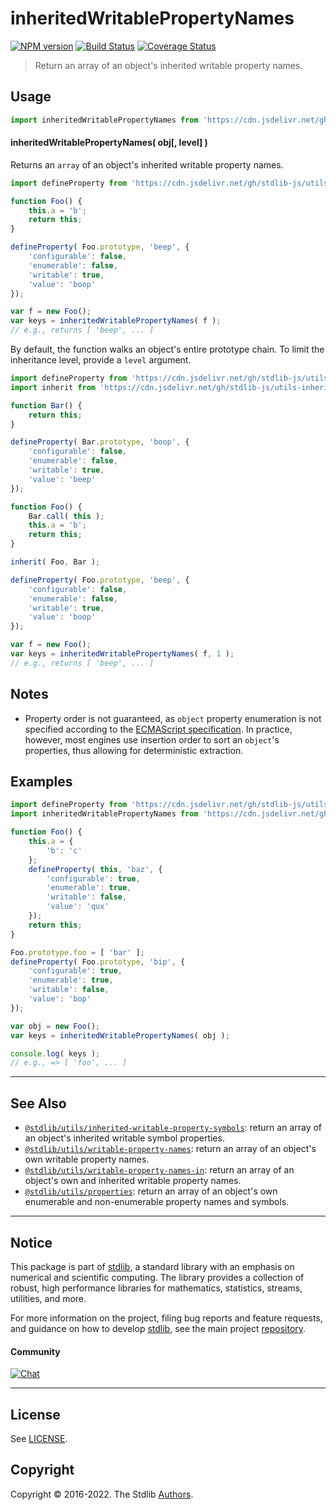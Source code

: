 <!--

@license Apache-2.0

Copyright (c) 2018 The Stdlib Authors.

Licensed under the Apache License, Version 2.0 (the "License");
you may not use this file except in compliance with the License.
You may obtain a copy of the License at

   http://www.apache.org/licenses/LICENSE-2.0

Unless required by applicable law or agreed to in writing, software
distributed under the License is distributed on an "AS IS" BASIS,
WITHOUT WARRANTIES OR CONDITIONS OF ANY KIND, either express or implied.
See the License for the specific language governing permissions and
limitations under the License.

-->

# inheritedWritablePropertyNames

[![NPM version][npm-image]][npm-url] [![Build Status][test-image]][test-url] [![Coverage Status][coverage-image]][coverage-url] <!-- [![dependencies][dependencies-image]][dependencies-url] -->

> Return an array of an object's inherited writable property names.



<section class="usage">

## Usage

<!-- eslint-disable id-length -->

```javascript
import inheritedWritablePropertyNames from 'https://cdn.jsdelivr.net/gh/stdlib-js/utils-inherited-writable-property-names@deno/mod.js';
```

#### inheritedWritablePropertyNames( obj\[, level] )

Returns an `array` of an object's inherited writable property names.

<!-- eslint-disable id-length -->

```javascript
import defineProperty from 'https://cdn.jsdelivr.net/gh/stdlib-js/utils-define-property@deno/mod.js';

function Foo() {
    this.a = 'b';
    return this;
}

defineProperty( Foo.prototype, 'beep', {
    'configurable': false,
    'enumerable': false,
    'writable': true,
    'value': 'boop'
});

var f = new Foo();
var keys = inheritedWritablePropertyNames( f );
// e.g., returns [ 'beep', ... ]
```

By default, the function walks an object's entire prototype chain. To limit the inheritance level, provide a `level` argument.

<!-- eslint-disable id-length -->

```javascript
import defineProperty from 'https://cdn.jsdelivr.net/gh/stdlib-js/utils-define-property@deno/mod.js';
import inherit from 'https://cdn.jsdelivr.net/gh/stdlib-js/utils-inherit@deno/mod.js';

function Bar() {
    return this;
}

defineProperty( Bar.prototype, 'boop', {
    'configurable': false,
    'enumerable': false,
    'writable': true,
    'value': 'beep'
});

function Foo() {
    Bar.call( this );
    this.a = 'b';
    return this;
}

inherit( Foo, Bar );

defineProperty( Foo.prototype, 'beep', {
    'configurable': false,
    'enumerable': false,
    'writable': true,
    'value': 'boop'
});

var f = new Foo();
var keys = inheritedWritablePropertyNames( f, 1 );
// e.g., returns [ 'beep', ... ]
```

</section>

<!-- /.usage -->

<section class="notes">

## Notes

-   Property order is not guaranteed, as `object` property enumeration is not specified according to the [ECMAScript specification][ecma-262-for-in]. In practice, however, most engines use insertion order to sort an `object`'s properties, thus allowing for deterministic extraction.

</section>

<!-- /.notes -->

<section class="examples">

## Examples

<!-- eslint-disable id-length -->

<!-- eslint no-undef: "error" -->

```javascript
import defineProperty from 'https://cdn.jsdelivr.net/gh/stdlib-js/utils-define-property@deno/mod.js';
import inheritedWritablePropertyNames from 'https://cdn.jsdelivr.net/gh/stdlib-js/utils-inherited-writable-property-names@deno/mod.js';

function Foo() {
    this.a = {
        'b': 'c'
    };
    defineProperty( this, 'baz', {
        'configurable': true,
        'enumerable': true,
        'writable': false,
        'value': 'qux'
    });
    return this;
}

Foo.prototype.foo = [ 'bar' ];
defineProperty( Foo.prototype, 'bip', {
    'configurable': true,
    'enumerable': true,
    'writable': false,
    'value': 'bop'
});

var obj = new Foo();
var keys = inheritedWritablePropertyNames( obj );

console.log( keys );
// e.g., => [ 'foo', ... ]
```

</section>

<!-- /.examples -->

<!-- Section for related `stdlib` packages. Do not manually edit this section, as it is automatically populated. -->

<section class="related">

* * *

## See Also

-   <span class="package-name">[`@stdlib/utils/inherited-writable-property-symbols`][@stdlib/utils/inherited-writable-property-symbols]</span><span class="delimiter">: </span><span class="description">return an array of an object's inherited writable symbol properties.</span>
-   <span class="package-name">[`@stdlib/utils/writable-property-names`][@stdlib/utils/writable-property-names]</span><span class="delimiter">: </span><span class="description">return an array of an object's own writable property names.</span>
-   <span class="package-name">[`@stdlib/utils/writable-property-names-in`][@stdlib/utils/writable-property-names-in]</span><span class="delimiter">: </span><span class="description">return an array of an object's own and inherited writable property names.</span>
-   <span class="package-name">[`@stdlib/utils/properties`][@stdlib/utils/properties]</span><span class="delimiter">: </span><span class="description">return an array of an object's own enumerable and non-enumerable property names and symbols.</span>

</section>

<!-- /.related -->

<!-- Section for all links. Make sure to keep an empty line after the `section` element and another before the `/section` close. -->


<section class="main-repo" >

* * *

## Notice

This package is part of [stdlib][stdlib], a standard library with an emphasis on numerical and scientific computing. The library provides a collection of robust, high performance libraries for mathematics, statistics, streams, utilities, and more.

For more information on the project, filing bug reports and feature requests, and guidance on how to develop [stdlib][stdlib], see the main project [repository][stdlib].

#### Community

[![Chat][chat-image]][chat-url]

---

## License

See [LICENSE][stdlib-license].


## Copyright

Copyright &copy; 2016-2022. The Stdlib [Authors][stdlib-authors].

</section>

<!-- /.stdlib -->

<!-- Section for all links. Make sure to keep an empty line after the `section` element and another before the `/section` close. -->

<section class="links">

[npm-image]: http://img.shields.io/npm/v/@stdlib/utils-inherited-writable-property-names.svg
[npm-url]: https://npmjs.org/package/@stdlib/utils-inherited-writable-property-names

[test-image]: https://github.com/stdlib-js/utils-inherited-writable-property-names/actions/workflows/test.yml/badge.svg?branch=main
[test-url]: https://github.com/stdlib-js/utils-inherited-writable-property-names/actions/workflows/test.yml?query=branch:main

[coverage-image]: https://img.shields.io/codecov/c/github/stdlib-js/utils-inherited-writable-property-names/main.svg
[coverage-url]: https://codecov.io/github/stdlib-js/utils-inherited-writable-property-names?branch=main

<!--

[dependencies-image]: https://img.shields.io/david/stdlib-js/utils-inherited-writable-property-names.svg
[dependencies-url]: https://david-dm.org/stdlib-js/utils-inherited-writable-property-names/main

-->

[chat-image]: https://img.shields.io/gitter/room/stdlib-js/stdlib.svg
[chat-url]: https://gitter.im/stdlib-js/stdlib/

[stdlib]: https://github.com/stdlib-js/stdlib

[stdlib-authors]: https://github.com/stdlib-js/stdlib/graphs/contributors

[umd]: https://github.com/umdjs/umd
[es-module]: https://developer.mozilla.org/en-US/docs/Web/JavaScript/Guide/Modules

[deno-url]: https://github.com/stdlib-js/utils-inherited-writable-property-names/tree/deno
[umd-url]: https://github.com/stdlib-js/utils-inherited-writable-property-names/tree/umd
[esm-url]: https://github.com/stdlib-js/utils-inherited-writable-property-names/tree/esm
[branches-url]: https://github.com/stdlib-js/utils-inherited-writable-property-names/blob/main/branches.md

[stdlib-license]: https://raw.githubusercontent.com/stdlib-js/utils-inherited-writable-property-names/main/LICENSE

[ecma-262-for-in]: http://www.ecma-international.org/ecma-262/5.1/#sec-12.6.4

<!-- <related-links> -->

[@stdlib/utils/inherited-writable-property-symbols]: https://github.com/stdlib-js/utils-inherited-writable-property-symbols/tree/deno

[@stdlib/utils/writable-property-names]: https://github.com/stdlib-js/utils-writable-property-names/tree/deno

[@stdlib/utils/writable-property-names-in]: https://github.com/stdlib-js/utils-writable-property-names-in/tree/deno

[@stdlib/utils/properties]: https://github.com/stdlib-js/utils-properties/tree/deno

<!-- </related-links> -->

</section>

<!-- /.links -->
